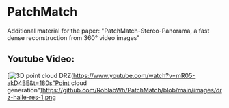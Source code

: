 # PatchMatch
Additional material for the paper: "PatchMatch-Stereo-Panorama, a fast dense reconstruction from 360° video images"

## Youtube Video:
[![3D point cloud DRZ]([https://github.com/RoblabWh/PatchMatch/blob/main/images/drz-halle-res-1.png])(https://www.youtube.com/watch?v=mR05-akD4BE&t=180s"Point cloud generation")https://github.com/RoblabWh/PatchMatch/blob/main/images/drz-halle-res-1.png

